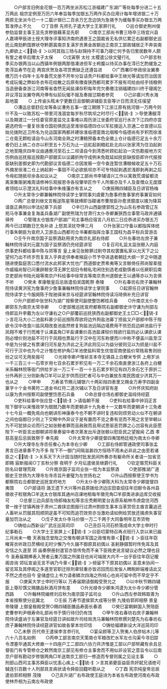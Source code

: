 <!-- { "loadSidebar": true } -->
　　○户部言旧例金花银一百万两坐派苏松江浙福建广东湖广等处每季分进二十五万两此  祖宗定例至万历六年奉旨每季加银五万两作买办应用计每年增进银二十万两原无坐派今已一十二载计银已二百余万乞念边饷为急锡予为缓每季买办银五万两暂准停止不允
　　○丁丑祭  先师孔子遣大学士王家屏行礼
　　○巡仓御史荆州俊参劾监督主事王显先贪秽狼藉革显先职
　　○南京工部尚书曹三旸卒三旸宜兴县人嘉靖甲辰进士授大理寺评事知济南府遇景王之国裁省无名供亿累迁右副都御史巡抚云南劾黔国罪状夺黔爵寘南京复滇岁贡黄金故额迨正南京工部故辅居正不奔丧南九卿欲上＜锍-釒＞以阿其指三旸与赵锦持不可事乃寝亡何予告归里居数年人颇有訾之者卒后赠太子太保
　　○戊寅祭  太社  太稷遣公徐文璧行礼
　　○户部言秋季买办银两当以山西镇年例银两那借凑进但军士枵腹以待买办事在淂已乞酌缓急之势淂旨寿节在迩  两宫庆贺及各项赏赉缺乏还遵旨进
　　○广西署印参政徐汝翼奏缴万历十四年十五年备荒文册不开年分旨诘责户科都给事中王继光等请加罚治因言考成玩愒之弊如冬衣布花给散之后原有缴查狭西都司累岁不报有司给由经手钱粮例当造册备查浙江河南等省杳然无闻盐课存积每年完欠奏缴注销福建四川终于寝阁乞并议淂旨汝翼夺两月俸有似前玩愒不报及奏报愆期者参究
　　○己卯嘉兴秀水海盐地震
　　○  上传谕头眩未宁更数日且御朝讲辅臣言臣等计日而湏无任徯望
　　○漕运总督舒应龙等条议漕务五事一度江期限下江浙江原有挑河银一万两今则什不及一以致苏松一带里河浅涸宜每岁秋尽筑坝之时尽行＜锍-釒＞导使漕艘淂以及期渡江一分任委官原差监兑主事难以周历浙江坐委府官巡行水次下江四府亦宜遴选府佐一量复徐淮仓国初俱民运至淮徐临德四仓以军舡接运入京通二仓宣德以后始兑拨附近卫所名为兑运国家两都并建徐淮临德寔南北咽喉今临德尚有岁积而徐淮二仓竟无颗粒请自今山东河南全熟之时漕粮预备本色全徵上仓计临德已足五十余万者仍旧上纳二仓亦以积至五十万石为止一远舡起剥粮舡赴北向以张家湾为住泊起剥之地至隆庆四年议由通惠河至石土二坝请自今到湾悉听顾舡起泊一灾伤勘报地方灾伤例由巡抚报巡按勘户部据实以议蠲折拘守成例未免耽延如抚臣缺按臣即许代报按臣缺别差御史即为代勘部议言临德二仓因发赈一空今查连暂住漕粮候收足五十万石外摘发徐淮二仓上纳起剥一事固不可必欲抵坝亦不可专恃起剥遇淤浅即剥再剥之后令毋舡随抵坝余各如议从之
　　○南京工部尚书李辅请兴工作以寓救荒谓留都流离渐集赈粥难周请修神乐观报恩寺各役肇举匠作千人所赈亦及千人及查僧众无度牒者领给以示澄汰礼科给事中朱维藩亦有言从之
　　○庚辰赐四辅臣及日讲官杨梅
　　○升太常寺少卿兼翰林院侍读学士掌院事刘虞夔为詹事府詹事掌府事兼官如何
　　○两广总督刘继文言叛逆陈星等就缚即当磔诸市曹按臣孙愈贤臆度以擒为降耳请亟正典刑以申法纪章下兵部
　　○辛巳升山西副使郭性之为山东右参政管辽东苑马寺事兼金复海盖兵备湖广副使熊瑞为甘肃行太仆寺卿兼狭西佥事管马政并通镇驿传
　　○管理太仓银库户部湖广司主事杨应宿言八月初二日应恭进买办银五万两今已过期数日乞免补进  上怒其渎扰夺俸三月
　　○升张家口守备以都指挥体统行事朱朝臣为宣府入卫游击山西都司佥书署都指挥佥事王国柱为昌平标兵营游击
　　○壬午升南京国子监祭酒赵用贤为南京礼部右侍郎
　　○升左春坊左庶子兼翰林院侍读刘元震为国子监祭酒仍充经筵讲官
　　○复召司礼监太监张鲸入内庭供事吏科都给事中陈与郊等言  皇上亲见张鲸罪过削夺其权罢置私家以允天下之公望何乃出不终岁而复宣入乎奔走供奉者掖庭小节予夺进退者朝廷大纲一岁之中随退随进使盈庭苦口悉付流水此邦家大忧也广西道御史贾希夷等又言鲸倚任邢尚智辈擅作威福尚智已问重辟鲸安淂无罪乞炤旧令鲸私宅闲住别选老成勤慎者以任厥职后南京吏部尚书陆光祖等南京户科给事中徐常吉等南京贵州道御史王以通等亦以为言俱不听
　　○癸未  孝康敬皇后忌辰遣伯吴国乾祭  泰陵
　　○升右春坊右庶子兼翰林院侍读黄洪宪为詹事府少詹事兼翰林院侍读学士掌院事
　　○起原任日讲官翰林院侍读学士今服阕陈于陛驰驿来京与经筵讲官翰林院侍读冯琦俱补充日讲官
　　○升户部郎中张世科为湖广按察使司副使整饬郴桂兵备
　　○升南京太仆寺卿郭东为南京太常寺卿
　　○吏部推巡抚宣府都察院右副都御史许守谦为刑部左侍郎旨升李戴为左以守谦右之○户部覆前巡抚狭西右副都御史王土□□＜锍-釒＞言花马大小二池盐料甚少前巡按陈荐欲将边外狗盐池募丁捞盐又户部郎中陈于陛欲令汉中改食川盐凤翔改食池盐然修复狗盐池远隔边墙费用不赀恐启边衅池盐行于凤翔不难于行而难于认课盖角□羊盐课重价高池盐课轻价贱欲行盐则必认课欲认课则必增价则池盐不可行于凤翔也票盐行于汉中在河东称便而川中称不便盖川盐至汉中是为分彼之有票课归河东是为济此之无济此则见以为益分彼则见以为损是川盐不可行于汉中也为今之计惟在修护角□羊池使盐料常生优恤官商使盐价常贱易售则纷纷之议可无用矣报可
　　○光禄寺卿卢惟祯言本寺无锡县上白粳米专供  上用岁派一千三百三十一石零岁用七百余石累岁积见有一万二千余石南直隶浙江各府上白粳米系翰林院等衙门供给岁派一万二千一百一十五石累岁积见有四万余石乞于原折二分外再折三分则新角□羊可以足岁供而旧贮者可与中白兼放东南民困或少济其万一也从之
　　○甲申
　　万寿圣节赐元辅银六十两彩叚四表里又赐金万寿字四副金篆字十个金书黄符二道金书红符二道次辅以下及日讲官有差
　　○升怀庆知府赵以康为贵州按察司副使整饬思石兵备
　　○命总督仓场右都御史温纯侍经筵
　　○吏科给事中张应登＜锍-釒＞请临朝不报
　　○吏科右给事中钟羽正言  陛下御宇以来惟政学为兢兢乃数年而更朝讲十九免者十一又数年而更朝讲十三免者十七今且一概免焉向也朝讲形神康泰今也不朝不讲时复违和则烦劳动火似不在朝讲之间也临御日少则上下交睽中外异议于是有置而不览之奏有览而不用之言至举朝以为不可犹排众论而行之如张鲸者罪而且赦赦而且用试思驱恶罚罪之心岂容有此臣愿  陛下一听臣言出御朝讲将章奏留中者次苐发出斥逐张鲸以慰臣民之望报闻  乙酉  孝慈高皇后忌辰致祭于  奉先殿
　　○升太常寺少卿提督四夷馆杨廷相为南太仆寺卿
　　○升大理寺左寺丞任餋心为本寺右少卿
　　○工部右侍郎管通政使司事张孟男言日进章奏不为不多  陛下不一御门间隔滋甚四方恒旸不雨未必非此之由至若诸臣之＜锍-釒＞关系天下大计固当随时批发民间所奏亦有躯命所关者请一加省览即赐  宸断报闻○丁亥秋分祭  夜明于  夕月坛遣侯吴继爵行礼
　　○钦定赈荒科臣关防名曰督理荒政
　　○升南京国子监司业张一桂为本监祭酒
　　○吏部推湖广道御史王世扬为大理寺左寺丞旨升姜璧为左世扬右之
　　○升山西按察使王学书为都察院右佥都御史巡抚宣府地方
　　○升太仆寺少卿陈大科为太常寺少卿提督四夷馆
　　○户部请将  潞王遗下大兴等州县原拨给济边庄田查炤往年旧额令各州县徵收子粒银角□羊送太仓银库其通州店课地租每年徵完角□羊部类进承运库交收报可
　　○总督三边兵部左侍郎梅友松等言庄秃赖明爱台吉原系榆林市虏盘住河西曾一挫于甘镇再挫于肃州二酋挟忿图报行过肃州剽掠生事本当革赏但主酋言囊追还人畜听从罚服其阳顺阴逆虽不可知而追罚效劳亦当激劝请如例给赏放还擒虏失事官量加罚治从之
　　○戊子发太仆寺马价银一万二千两于大同备明年互市货物
　　○铸给山西新设广武庄巡简司印
　　○己丑巨马河石桥落成命大学士申时行纪事勒石
　　○大学士王家屏上＜锍-釒＞曰臣叨蒙特召再点班行入京以来已踰三月尚未一瞻  天表独念堂陛之交惟有朝讲军国之政惟有章＜锍-釒＞臣往年窃睹宵衣听政日昃横经无时少懈乃今久辍不御原其初偶以  圣躬静摄暂时传免耳及其安恬之久遂至  郊  庙奏祭册封遣官亦皆传免而不亲下臣贱吏讹言疑议必然之理也目今  圣寿届期捧表入贺者云集万国之所属目也尚可端居大内不一出乎臣往年窃记暖阁咨询  郊坛宣谕无言不纳乃今章＜锍-釒＞频留不下原其初偶以  圣意未协间一留览耳及其停阁之多遂至官职迁除刑章轻重亦皆迟回而后发佞人睥睨衅端难诘此又不然之虑也目今  皇储虚位上书力请者鳞次四海之所倾心也尚可留中而不早定乎不报
　　○庚寅大学士申时行等以  万寿届期请御殿受贺允之
　　○以中秋节赐四辅臣上尊珍馔又赐膳品秋酒月饼有差
　　○升光禄寺少卿朱鸿谟为太仆寺少卿分管西路
　　○升翰林院编修刘应秋为南京国子监司业
　　○升山西左参政韩取善为本省按察使分巡冀北
　　○壬辰  万寿节遣侯郭大成等分祭  九陵伯郭邦相祭  景皇帝陵寝  上御皇极殿受贺○赐四辅臣膳品寿面长春酒
　　○癸巳宴朝鲜国入贺陪臣吏曹参判尹根寿命礼部尚书于慎行待归仍有饯
　　○甲午改右春坊右庶子兼翰林院侍读盛讷于左兼官及经筵日讲如故升司经局洗马兼翰林院修撰刘楚先为右春坊右庶子兼翰林院侍读经筵讲官如故各掌本坊印信
　　○铸给福建新设大洋巡简司印
　　○乙未祭  历代帝王遣侯李言恭行礼
　　○宴朵颜等卫入贺夷人伯彦帖木儿等六十八员名如例
　　○丙申工部言南京天策南仓军粮改贮水军左仓沟渠今寻旧踪令湮塞毕通其大修廒一十四座户工二部四六协力共济惟是工部以户部帑藏有余且总督衙门有专管修仓之敕然南京工部见有修仓主事舍而不用似非设官之意旨令以后南京户部有勘动岁修银两角□羊送南京工部归一修造而专督则属之见设主事
　　○刑部山西司主事苏舜臣以忧恚心疾上＜锍-釒＞言其弟夔臣益臣烝奸弑兄语绝可駴连引百数十人刑部具言病状请令舜臣回籍听勘从之
　　○丁酉  宪宗纯皇帝忌辰遣伯郭邦相祭  茂陵
　　○己亥升湖广右布政使王庭诗为本省左布政使河南右布政使林乔相为云南左布政使
